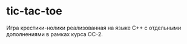 # tic-tac-toe
Игра крестики-нолики реализованная на языке С++ с отдельными дополнениями в рамках курса ОС-2. 
